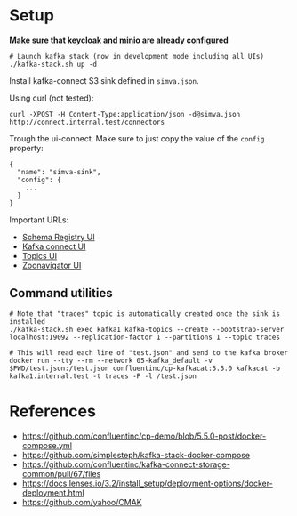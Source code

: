 
# Setup

**Make sure that keycloak and minio are already configured**
```
# Launch kafka stack (now in development mode including all UIs)
./kafka-stack.sh up -d
```
Install kafka-connect S3 sink defined in `simva.json`.

Using curl (not tested):
```
curl -XPOST -H Content-Type:application/json -d@simva.json http://connect.internal.test/connectors
```

Trough the ui-connect. Make sure to just copy the value of the `config` property:
```
{
  "name": "simva-sink",
  "config": {
    ...
  }
}
```

Important URLs:
- [Schema Registry UI](https://schema-registry-ui.external.test)
- [Kafka connect UI](https://connect-ui.external.test)
- [Topics UI](https://topics-ui.external.test)
- [Zoonavigator UI](https://zoonavigator.external.test)

## Command utilities
```
# Note that "traces" topic is automatically created once the sink is installed
./kafka-stack.sh exec kafka1 kafka-topics --create --bootstrap-server localhost:19092 --replication-factor 1 --partitions 1 --topic traces

# This will read each line of "test.json" and send to the kafka broker
docker run --tty --rm --network 05-kafka_default -v $PWD/test.json:/test.json confluentinc/cp-kafkacat:5.5.0 kafkacat -b kafka1.internal.test -t traces -P -l /test.json
```

# References
- https://github.com/confluentinc/cp-demo/blob/5.5.0-post/docker-compose.yml
- https://github.com/simplesteph/kafka-stack-docker-compose
- https://github.com/confluentinc/kafka-connect-storage-common/pull/67/files
- https://docs.lenses.io/3.2/install_setup/deployment-options/docker-deployment.html
- https://github.com/yahoo/CMAK